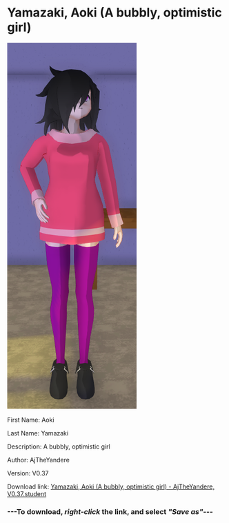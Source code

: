# Yamazaki, Aoki (A bubbly, optimistic girl)

<img src = "https://raw.githubusercontent.com/Arbiter1223/Daigaku-Gurashi-Custom-Students/master/Students/Files/Yamazaki%2C%20Aoki%20(A%20bubbly%2C%20optimistic%20girl).png">

First Name: Aoki

Last Name: Yamazaki

Description: A bubbly, optimistic girl

Author: AjTheYandere

Version: V0.37

Download link: <a href="https://raw.githubusercontent.com/Arbiter1223/Daigaku-Gurashi-Custom-Students/master/Students/Files/Yamazaki%2C%20Aoki%20(A%20bubbly%2C%20optimistic%20girl)%20-%20AjTheYandere%2C%20V0.37.student">Yamazaki, Aoki (A bubbly, optimistic girl) - AjTheYandere, V0.37.student</a>

### ---**To download, _right-click_ the link, and select _"Save as"_**---
